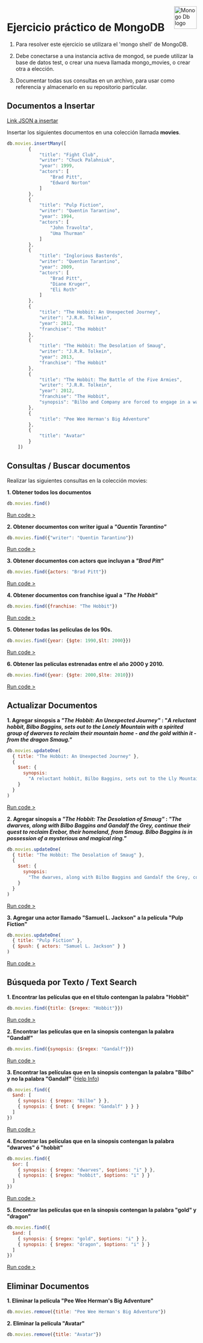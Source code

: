 <a href="https://www.mongodb.com/docs/">
    <img src="https://upload.wikimedia.org/wikipedia/commons/9/93/MongoDB_Logo.svg" alt="Monogo Db logo" title="Moogo DB" align="right" height="60" />
</a>

# Ejercicio práctico de MongoDB

1. Para resolver este ejercicio se utilizara el 'mongo shell' de MongoDB.

3. Debe conectarse a una instancia activa de mongod, se puede utilizar la base de datos test, o crear una nueva llamada mongo\_movies, o crear otra a elección.

5. Documentar todas sus consultas en un archivo, para usar como referencia y almacenarlo en su repositorio particular.

## Documentos a Insertar

[Link JSON a insertar](https://raw.githubusercontent.com/alcalino-1978/upgrade-mongo-exercises/master/movies.json "Link JSON a insertar")

Insertar los siguientes documentos en una colección llamada **movies**. 
```javascript
db.movies.insertMany([
        {
            "title": "Fight Club",
            "writer": "Chuck Palahniuk",
            "year": 1999,
            "actors": [
                "Brad Pitt",
                "Edward Norton"
            ]
        },
        {
            "title": "Pulp Fiction",
            "writer": "Quentin Tarantino",
            "year": 1994,
            "actors": [
                "John Travolta",
                "Uma Thurman"
            ]
        },
        {
            "title": "Inglorious Basterds",
            "writer": "Quentin Tarantino",
            "year": 2009,
            "actors": [
                "Brad Pitt",
                "Diane Kruger",
                "Eli Roth"
            ]
        },
        {
            "title": "The Hobbit: An Unexpected Journey",
            "writer": "J.R.R. Tolkein",
            "year": 2012,
            "franchise": "The Hobbit"
        },
        {
            "title": "The Hobbit: The Desolation of Smaug",
            "writer": "J.R.R. Tolkein",
            "year": 2013,
            "franchise": "The Hobbit"
        },
        {
            "title": "The Hobbit: The Battle of the Five Armies",
            "writer": "J.R.R. Tolkein",
            "year": 2012,
            "franchise": "The Hobbit",
            "synopsis": "Bilbo and Company are forced to engage in a war against an array of combatants and keep the Lonely Mountain from falling into the hands of a rising darkness."
        },
        {
            "title": "Pee Wee Herman's Big Adventure"
        },
        {
            "title": "Avatar"
        }
    ])
```
	
## Consultas / Buscar documentos

Realizar las siguientes consultas en la colección movies:

**1. Obtener todos los documentos**
```javascript
db.movies.find()
```
[Run code >](https://mongoplayground.net/p/RvjCAgC3g_5 "Abrir ejemplo en Mongo playground")

**2. Obtener documentos con writer igual a *"Quentin Tarantino"***
```javascript
db.movies.find({"writer": "Quentin Tarantino"})
```
[Run code >](https://mongoplayground.net/p/--cPcsd0_sA)

**3. Obtener documentos con actors que incluyan a *"Brad Pitt"***
```javascript
db.movies.find({actors: "Brad Pitt"})
```
[Run code >](https://mongoplayground.net/p/2D6uNEAMRUg)

**4. Obtener documentos con franchise  igual a *"The Hobbit"***
```javascript
db.movies.find({franchise: "The Hobbit"})
```
[Run code >](https://mongoplayground.net/p/C6odyhVKiUh)

**5. Obtener todas las películas de los 90s.**
```javascript
db.movies.find({year: {$gte: 1990,$lt: 2000}})
```
[Run code >](https://mongoplayground.net/p/p_yaihFB_32)

**6. Obtener las películas estrenadas entre el año 2000 y 2010.**
```javascript
db.movies.find({year: {$gte: 2000,$lte: 2010}})
```
[Run code >](https://mongoplayground.net/p/VplcnmCIe6v)

## Actualizar Documentos

**1. Agregar sinopsis a *"The Hobbit: An Unexpected Journey"* : "*A reluctant hobbit, Bilbo Baggins, sets out to the Lonely Mountain with a spirited group of dwarves to reclaim their mountain home - and the gold within it - from the dragon Smaug."***
```javascript
db.movies.updateOne(
  { title: "The Hobbit: An Unexpected Journey" },
  {
    $set: {
      synopsis:
        "A reluctant hobbit, Bilbo Baggins, sets out to the Lly Mountain with a spirited group of dwarves to reclaim their mountain home - and the gold within it - from the dragon Smaug."
    }
  }
)
```
[Run code >](https://mongoplayground.net/p/YaIyLT0buWb)

**2. Agregar sinopsis a *"The Hobbit: The Desolation of Smaug"* : *"The dwarves, along with Bilbo Baggins and Gandalf the Grey, continue their quest to reclaim Erebor, their homeland, from Smaug. Bilbo Baggins is in possession of a mysterious and magical ring."***
```javascript
db.movies.updateOne(
  { title: "The Hobbit: The Desolation of Smaug" },
  {
    $set: {
      synopsis:
        "The dwarves, along with Bilbo Baggins and Gandalf the Grey, continue their quest to reclaim Erebor, their homeland, from Smaug. Bilbo Baggins is in possession of a mysterious and magical ring."
    }
  }
)
```
[Run code >](https://mongoplayground.net/p/lYr9kRdBhGF)

**3. Agregar una actor llamado "Samuel L. Jackson" a la película "Pulp Fiction"**
```javascript
db.movies.updateOne(
  { title: "Pulp Fiction" },
  { $push: { actors: "Samuel L. Jackson" } }
)
```
[Run code >](https://mongoplayground.net/p/n1YcDSHKDTS)

## Búsqueda por Texto / Text Search

**1. Encontrar las películas que en el título contengan la palabra "Hobbit"**
```javascript
db.movies.find({title: {$regex: "Hobbit"}})
```
[Run code >](https://mongoplayground.net/p/7YhhgvvzRGy)

**2. Encontrar las películas que en la sinopsis contengan la palabra "Gandalf"**
```javascript
db.movies.find({synopsis: {$regex: "Gandalf"}})
```
[Run code >](https://mongoplayground.net/p/AcooZyyWqPP)

**3. Encontrar las películas que en la sinopsis contengan la palabra "Bilbo" y no la palabra "Gandalf"** (<a href="https://www.mongodb.com/docs/manual/reference/operator/query/not/?_ga=2.154767480.1757374301.1669409445-1902485406.1669409442#-not-and-regular-expressions" align="right" alt="Help info to resolve this problem" target="_blank" style="text-align:right">Help Info</a>)
```javascript
db.movies.find({
  $and: [
    { synopsis: { $regex: "Bilbo" } },
    { synopsis: { $not: { $regex: "Gandalf" } } }
  ]
})
```
<a href="https://mongoplayground.net/p/eiX87agnfQl" align="right" alt="Run code" target="_blank">Run code ></a>

**4. Encontrar las películas que en la sinopsis contengan la palabra "dwarves" ó "hobbit"**
```javascript
db.movies.find({
  $or: [
    { synopsis: { $regex: "dwarves", $options: "i" } },
    { synopsis: { $regex: "hobbit", $options: "i" } }
  ]
})
```
[Run code >](https://mongoplayground.net/p/OjnB1qBCtJg)

**5. Encontrar las películas que en la sinopsis contengan la palabra "gold" y "dragon"**
```javascript
db.movies.find({
  $and: [
    { synopsis: { $regex: "gold", $options: "i" } },
    { synopsis: { $regex: "dragon", $options: "i" } }
  ]
})
```
[Run code >](https://mongoplayground.net/p/6MxsA6-qtRs)

## Eliminar Documentos

**1. Eliminar la película "Pee Wee Herman's Big Adventure"**
```javascript
db.movies.remove({title: "Pee Wee Herman's Big Adventure"})
```

**2. Eliminar la película "Avatar"**
```javascript
db.movies.remove({title: "Avatar"})
```
